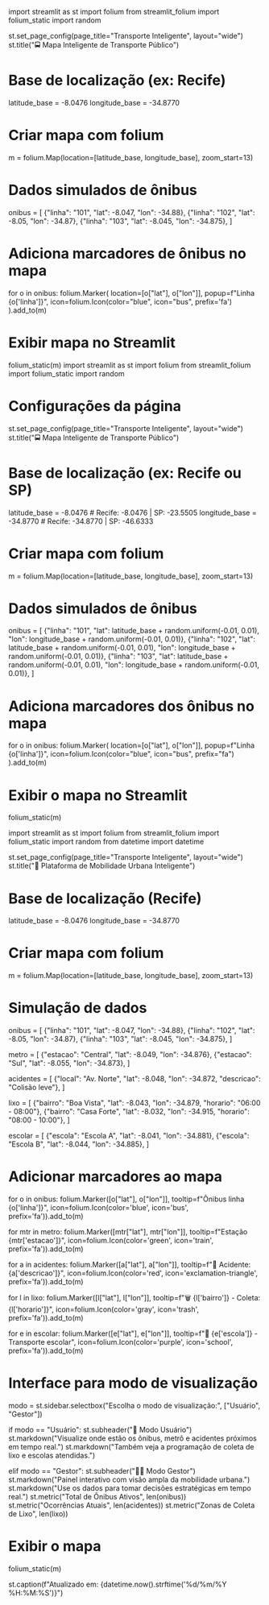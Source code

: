 import streamlit as st
import folium
from streamlit_folium import folium_static
import random

st.set_page_config(page_title="Transporte Inteligente", layout="wide")
st.title("🚍 Mapa Inteligente de Transporte Público")

# Base de localização (ex: Recife)
latitude_base = -8.0476
longitude_base = -34.8770

# Criar mapa com folium
m = folium.Map(location=[latitude_base, longitude_base], zoom_start=13)

# Dados simulados de ônibus
onibus = [
    {"linha": "101", "lat": -8.047, "lon": -34.88},
    {"linha": "102", "lat": -8.05, "lon": -34.87},
    {"linha": "103", "lat": -8.045, "lon": -34.875},
]

# Adiciona marcadores de ônibus no mapa
for o in onibus:
    folium.Marker(
        location=[o["lat"], o["lon"]],
        popup=f"Linha {o['linha']}",
        icon=folium.Icon(color="blue", icon="bus", prefix='fa')
    ).add_to(m)

# Exibir mapa no Streamlit
folium_static(m)
import streamlit as st
import folium
from streamlit_folium import folium_static
import random

# Configurações da página
st.set_page_config(page_title="Transporte Inteligente", layout="wide")
st.title("🚍 Mapa Inteligente de Transporte Público")

# Base de localização (ex: Recife ou SP)
latitude_base = -8.0476  # Recife: -8.0476 | SP: -23.5505
longitude_base = -34.8770  # Recife: -34.8770 | SP: -46.6333

# Criar mapa com folium
m = folium.Map(location=[latitude_base, longitude_base], zoom_start=13)

# Dados simulados de ônibus
onibus = [
    {"linha": "101", "lat": latitude_base + random.uniform(-0.01, 0.01), "lon": longitude_base + random.uniform(-0.01, 0.01)},
    {"linha": "102", "lat": latitude_base + random.uniform(-0.01, 0.01), "lon": longitude_base + random.uniform(-0.01, 0.01)},
    {"linha": "103", "lat": latitude_base + random.uniform(-0.01, 0.01), "lon": longitude_base + random.uniform(-0.01, 0.01)},
]

# Adiciona marcadores dos ônibus no mapa
for o in onibus:
    folium.Marker(
        location=[o["lat"], o["lon"]],
        popup=f"Linha {o['linha']}",
        icon=folium.Icon(color="blue", icon="bus", prefix="fa")
    ).add_to(m)

# Exibir o mapa no Streamlit
folium_static(m)

import streamlit as st
import folium
from streamlit_folium import folium_static
import random
from datetime import datetime

st.set_page_config(page_title="Transporte Inteligente", layout="wide")
st.title("🚦 Plataforma de Mobilidade Urbana Inteligente")

# Base de localização (Recife)
latitude_base = -8.0476
longitude_base = -34.8770

# Criar mapa com folium
m = folium.Map(location=[latitude_base, longitude_base], zoom_start=13)

# Simulação de dados
onibus = [
    {"linha": "101", "lat": -8.047, "lon": -34.88},
    {"linha": "102", "lat": -8.05, "lon": -34.87},
    {"linha": "103", "lat": -8.045, "lon": -34.875},
]

metro = [
    {"estacao": "Central", "lat": -8.049, "lon": -34.876},
    {"estacao": "Sul", "lat": -8.055, "lon": -34.873},
]

acidentes = [
    {"local": "Av. Norte", "lat": -8.048, "lon": -34.872, "descricao": "Colisão leve"},
]

lixo = [
    {"bairro": "Boa Vista", "lat": -8.043, "lon": -34.879, "horario": "06:00 - 08:00"},
    {"bairro": "Casa Forte", "lat": -8.032, "lon": -34.915, "horario": "08:00 - 10:00"},
]

escolar = [
    {"escola": "Escola A", "lat": -8.041, "lon": -34.881},
    {"escola": "Escola B", "lat": -8.044, "lon": -34.885},
]

# Adicionar marcadores ao mapa
for o in onibus:
    folium.Marker([o["lat"], o["lon"]], tooltip=f"Ônibus linha {o['linha']}", icon=folium.Icon(color='blue', icon='bus', prefix='fa')).add_to(m)

for mtr in metro:
    folium.Marker([mtr["lat"], mtr["lon"]], tooltip=f"Estação {mtr['estacao']}", icon=folium.Icon(color='green', icon='train', prefix='fa')).add_to(m)

for a in acidentes:
    folium.Marker([a["lat"], a["lon"]], tooltip=f"🚨 Acidente: {a['descricao']}", icon=folium.Icon(color='red', icon='exclamation-triangle', prefix='fa')).add_to(m)

for l in lixo:
    folium.Marker([l["lat"], l["lon"]], tooltip=f"🗑️ {l['bairro']} - Coleta: {l['horario']}", icon=folium.Icon(color='gray', icon='trash', prefix='fa')).add_to(m)

for e in escolar:
    folium.Marker([e["lat"], e["lon"]], tooltip=f"🎒 {e['escola']} - Transporte escolar", icon=folium.Icon(color='purple', icon='school', prefix='fa')).add_to(m)

# Interface para modo de visualização
modo = st.sidebar.selectbox("Escolha o modo de visualização:", ["Usuário", "Gestor"])

if modo == "Usuário":
    st.subheader("👤 Modo Usuário")
    st.markdown("Visualize onde estão os ônibus, metrô e acidentes próximos em tempo real.")
    st.markdown("Também veja a programação de coleta de lixo e escolas atendidas.")

elif modo == "Gestor":
    st.subheader("🧑‍💼 Modo Gestor")
    st.markdown("Painel interativo com visão ampla da mobilidade urbana.")
    st.markdown("Use os dados para tomar decisões estratégicas em tempo real.")
    st.metric("Total de Ônibus Ativos", len(onibus))
    st.metric("Ocorrências Atuais", len(acidentes))
    st.metric("Zonas de Coleta de Lixo", len(lixo))

# Exibir o mapa
folium_static(m)

st.caption(f"Atualizado em: {datetime.now().strftime('%d/%m/%Y %H:%M:%S')}")



